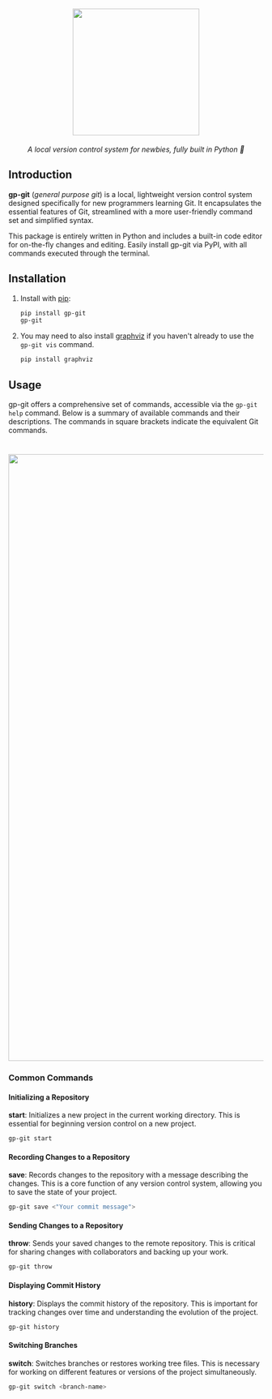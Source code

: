 
<h1 align="center">
  <img src="https://github.com/user-attachments/assets/e26fac92-5d9e-4be4-8dc3-349f295cbd9b" width=250>
</h1>

<p align="center">
  <i>A local version control system for newbies, fully built in Python 🐍</i>
</p> 

## Introduction

**gp-git** (*general purpose git*) is a local, lightweight version control system designed specifically for new programmers learning Git. It encapsulates the essential features of Git, streamlined with a more user-friendly command set and simplified syntax.

This package is entirely written in Python and includes a built-in code editor for on-the-fly changes and editing. Easily install gp-git via PyPI, with all commands executed through the terminal.

## Installation

1. Install with [pip](https://pypi.org/project/gp-git/):
   ```sh
   pip install gp-git
   gp-git
   ```
2. You may need to also install [graphviz](https://pypi.org/project/graphviz/) if you haven't already to use the `gp-git vis` command.
   ```sh
   pip install graphviz
   ```

## Usage

gp-git offers a comprehensive set of commands, accessible via the `gp-git help` command. Below is a summary of available commands and their descriptions. The commands in square brackets indicate the equivalent Git commands.

<h1 align="center">
  <img width="1197" alt="image" src="https://github.com/user-attachments/assets/d8a47d3f-2e6d-4faf-a061-94518ce0999b">
</h1>

### Common Commands

#### Initializing a Repository
**start**: Initializes a new project in the current working directory. This is essential for beginning version control on a new project.
```sh
gp-git start
```

#### Recording Changes to a Repository
**save**: Records changes to the repository with a message describing the changes. This is a core function of any version control system, allowing you to save the state of your project.
```sh
gp-git save <"Your commit message">
```

#### Sending Changes to a Repository
**throw**: Sends your saved changes to the remote repository. This is critical for sharing changes with collaborators and backing up your work.
```sh
gp-git throw
```

#### Displaying Commit History
**history**: Displays the commit history of the repository. This is important for tracking changes over time and understanding the evolution of the project.
```sh
gp-git history
```

#### Switching Branches
**switch**: Switches branches or restores working tree files. This is necessary for working on different features or versions of the project simultaneously.
```sh
gp-git switch <branch-name>
```

